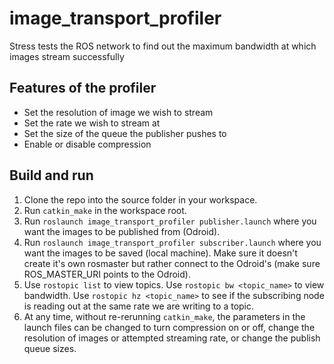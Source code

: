 # image_transport_profiler
Stress tests the ROS network to find out the maximum bandwidth at which images stream successfully

## Features of the profiler
* Set the resolution of image we wish to stream
* Set the rate we wish to stream at
* Set the size of the queue the publisher pushes to
* Enable or disable compression

## Build and run
1. Clone the repo into the source folder in your workspace.
2. Run `catkin_make` in the workspace root.
3. Run `roslaunch image_transport_profiler publisher.launch` where you want the images to be published from (Odroid).
5. Run `roslaunch image_transport_profiler subscriber.launch` where you want the images to be saved (local machine). Make sure it doesn't create it's own rosmaster but rather connect to the Odroid's (make sure ROS_MASTER_URI points to the Odroid).
4. Use `rostopic list` to view topics. Use `rostopic bw <topic_name>` to view bandwidth. Use `rostopic hz <topic_name>` to see if the subscribing node is reading out at the same rate we are writing to a topic.
5. At any time, without re-rerunning `catkin_make`, the parameters in the launch files can be changed to turn compression on or off, change the resolution of images or attempted streaming rate, or change the publish queue sizes.
